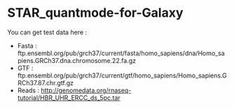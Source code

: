 # STAR_quantmode-for-Galaxy

You can get test data here :
* Fasta : ftp.ensembl.org/pub/grch37/current/fasta/homo_sapiens/dna/Homo_sapiens.GRCh37.dna.chromosome.22.fa.gz
* GTF : ftp.ensembl.org/pub/grch37/current/gtf/homo_sapiens/Homo_sapiens.GRCh37.87.chr.gtf.gz
* Reads : http://genomedata.org/rnaseq-tutorial/HBR_UHR_ERCC_ds_5pc.tar
